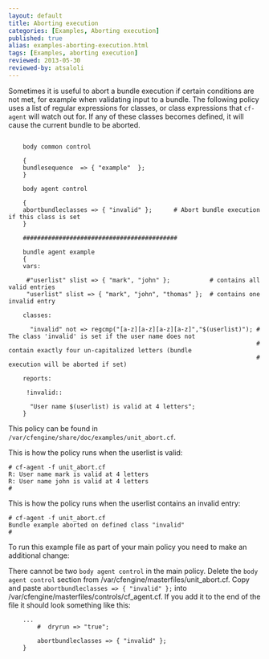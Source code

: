 ```yaml
---
layout: default
title: Aborting execution 
categories: [Examples, Aborting execution]
published: true
alias: examples-aborting-execution.html
tags: [Examples, aborting execution]
reviewed: 2013-05-30
reviewed-by: atsaloli
---
```


Sometimes it is useful to abort a bundle execution if certain conditions are not met,
for example when validating input to a bundle. The following policy uses a list of 
regular expressions for classes, or class expressions that `cf-agent` will watch out for.
If any of these classes becomes defined, it will cause the current bundle to be aborted.

```cf3

    body common control

    {
    bundlesequence  => { "example"  };
    }

    body agent control
    
    {
    abortbundleclasses => { "invalid" };      # Abort bundle execution if this class is set
    }
    
    ###########################################
    
    bundle agent example
    {
    vars:
    
     #"userlist" slist => { "mark", "john" };           # contains all valid entries
     "userlist" slist => { "mark", "john", "thomas" };  # contains one invalid entry
    
    classes:
    
      "invalid" not => regcmp("[a-z][a-z][a-z][a-z]","$(userlist)"); # The class 'invalid' is set if the user name does not
                                                                     # contain exactly four un-capitalized letters (bundle
                                                                     # execution will be aborted if set)
    
    reports:
    
     !invalid::
    
      "User name $(userlist) is valid at 4 letters";
    }
```

This policy can be found in `/var/cfengine/share/doc/examples/unit_abort.cf`.

This is how the policy runs when the userlist is valid:

    # cf-agent -f unit_abort.cf
    R: User name mark is valid at 4 letters
    R: User name john is valid at 4 letters
    # 

This is how the policy runs when the userlist contains an invalid entry:

    # cf-agent -f unit_abort.cf
    Bundle example aborted on defined class "invalid"
    # 

To run this example file as part of your main policy you need to make an
additional change:

There cannot be two `body agent control` in the main policy. Delete the
`body agent control` section from /var/cfengine/masterfiles/unit_abort.cf.
Copy and paste `abortbundleclasses => { "invalid" };` into
/var/cfengine/masterfiles/controls/cf_agent.cf.  If you add it to
the end of the file it should look something like this:

```cf3
    ...
        #  dryrun => "true";
        
        abortbundleclasses => { "invalid" };
    }
```

